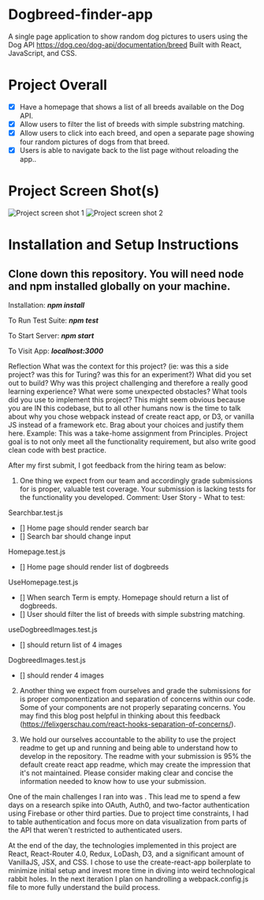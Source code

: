 # Dogbreed-finder-app

A single page application to show random dog pictures to users using the Dog API https://dog.ceo/dog-api/documentation/breed
Built with React, JavaScript, and CSS.

# Project Overall
 - [x] Have a homepage that shows a list of all breeds available on the Dog API.
 - [x] Allow users to filter the list of breeds with simple substring matching.
 - [x] Allow users to click into each breed, and open a separate page showing four random pictures of dogs from that breed.
 - [x] Users is able to navigate back to the list page without reloading the app.. 

# Project Screen Shot(s)
![Project screen shot 1](https://i.ibb.co/k2BS59H/Capture.jpg)
![Project screen shot 2](https://i.ibb.co/Ksk275y/Capture3.jpg)

# Installation and Setup Instructions
## Clone down this repository. You will need node and npm installed globally on your machine.

Installation:
***npm install*** 

To Run Test Suite:
***npm test***

To Start Server:
***npm start***

To Visit App:
***localhost:3000***

Reflection
What was the context for this project? (ie: was this a side project? was this for Turing? was this for an experiment?)
What did you set out to build?
Why was this project challenging and therefore a really good learning experience?
What were some unexpected obstacles?
What tools did you use to implement this project?
This might seem obvious because you are IN this codebase, but to all other humans now is the time to talk about why you chose webpack instead of create react app, or D3, or vanilla JS instead of a framework etc. Brag about your choices and justify them here.
Example:
This was a take-home assignment from Principles. Project goal is to not only meet all the functionality requirement, but also write good clean code with best practice.

After my first submit, I got feedback from the hiring team as below:

1. One thing we expect from our team and accordingly grade submissions for is proper, valuable test coverage. Your submission is lacking tests for the functionality you developed.
Comment:
User Story - What to test:

Searchbar.test.js
- [] Home page should render search bar
- [] Search bar should change input

Homepage.test.js
- [] Home page should render list of dogbreeds

UseHomepage.test.js
- [] When search Term is empty. Homepage should return a list of dogbreeds.
- [] User should filter the list of breeds with simple substring matching.

useDogbreedImages.test.js
- [] should return list of 4 images

DogbreedImages.test.js
- [] should render 4 images







2. Another thing we expect from ourselves and grade the submissions for is proper componentization and separation of concerns within our code. Some of your components are not properly separating concerns. You may find this blog post helpful in thinking about this feedback (https://felixgerschau.com/react-hooks-separation-of-concerns/).

3. We hold our ourselves accountable to the ability to use the project readme to get up and running and being able to understand how to develop in the repository. The readme with your submission is 95% the default create react app readme, which may create the impression that it's not maintained. Please consider making clear and concise the information needed to know how to use your submission.



One of the main challenges I ran into was . This lead me to spend a few days on a research spike into OAuth, Auth0, and two-factor authentication using Firebase or other third parties. Due to project time constraints, I had to table authentication and focus more on data visualization from parts of the API that weren't restricted to authenticated users.

At the end of the day, the technologies implemented in this project are React, React-Router 4.0, Redux, LoDash, D3, and a significant amount of VanillaJS, JSX, and CSS. I chose to use the create-react-app boilerplate to minimize initial setup and invest more time in diving into weird technological rabbit holes. In the next iteration I plan on handrolling a webpack.config.js file to more fully understand the build process.

